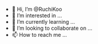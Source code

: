- 👋 Hi, I’m @RuchiKoo
- 👀 I’m interested in ...
- 🌱 I’m currently learning ...
- 💞️ I’m looking to collaborate on ...
- 📫 How to reach me ...

<!---
RuchiKoo/RuchiKoo is a ✨ special ✨ repository because its `README.md` (this file) appears on your GitHub profile.
You can click the Preview link to take a look at your changes.
--->
